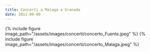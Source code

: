 ```yaml
---
title: Concerti a Malaga e Granada
date: 2011-09-09
---
```

{% include figure image_path="/assets/images/concerti/concerto_Fuente.jpeg" %}
{% include figure image_path="/assets/images/concerti/concerto_Malaga.jpeg" %}